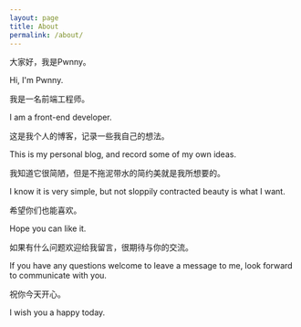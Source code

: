 ```yaml
---
layout: page
title: About
permalink: /about/
---
```


大家好，我是Pwnny。

Hi, I'm Pwnny.

我是一名前端工程师。

I am a front-end developer.

这是我个人的博客，记录一些我自己的想法。

This is my personal blog, and record some of my own ideas.

我知道它很简陋，但是不拖泥带水的简约美就是我所想要的。

I know it is very simple, but not sloppily contracted beauty is what I want.

希望你们也能喜欢。

Hope you can like it.

如果有什么问题欢迎给我留言，很期待与你的交流。

If you have any questions welcome to leave a message to me, look forward to communicate with you.

祝你今天开心。

I wish you a happy today.
